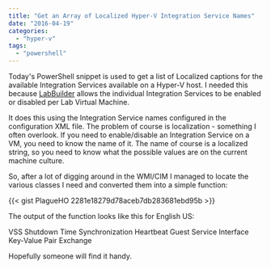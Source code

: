 ```yaml
---
title: "Get an Array of Localized Hyper-V Integration Service Names"
date: "2016-04-19"
categories:
  - "hyper-v"
tags:
  - "powershell"
---
```


Today's PowerShell snippet is used to get a list of Localized captions for the available Integration Services available on a Hyper-V host. I needed this because [LabBuilder](https://github.com/PlagueHO/LabBuilder) allows the individual Integration Services to be enabled or disabled per Lab Virtual Machine.

It does this using the Integration Service names configured in the configuration XML file. The problem of course is localization - something I often overlook. If you need to enable/disable an Integration Service on a VM, you need to know the name of it. The name of course is a localized string, so you need to know what the possible values are on the current machine culture.

So, after a lot of digging around in the WMI/CIM I managed to locate the various classes I need and converted them into a simple function:

{{< gist PlagueHO 2281e18279d78aceb7db283681ebd95b >}}

The output of the function looks like this for English US:

VSS
Shutdown
Time Synchronization
Heartbeat
Guest Service Interface
Key-Value Pair Exchange

Hopefully someone will find it handy.

